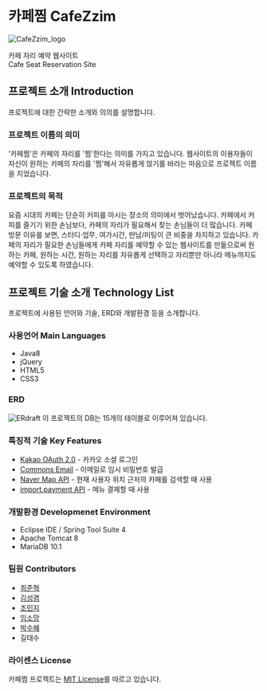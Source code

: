 # 카페찜 CafeZzim 
![CafeZzim_logo](https://user-images.githubusercontent.com/96097783/154017731-26dd44ed-704d-4c92-a6a5-d17e382400f2.png)

카페 자리 예약 웹사이트<br/>
Cafe Seat Reservation Site

## 프로젝트 소개 Introduction
<p>프로젝트에 대한 간략한 소개와 의의를 설명합니다.</p>

### 프로젝트 이름의 의미
'카페찜'은 카페의 자리를 '찜'한다는 의미를 가지고 있습니다. 웹사이트의 이용자들이 자신이 원하는 카페의 자리를 '찜'해서 자유롭게 앉기를 바라는 마음으로 프로젝트 이름을 지었습니다.

### 프로젝트의 목적
요즘 시대의 카페는 단순히 커피를 마시는 장소의 의미에서 벗어났습니다. 카페에서 커피를 즐기기 위한 손님보다, 카페의 자리가 필요해서 찾는 손님들이 더 많습니다. 
카페 방문 이유를 보면, 스터디·업무, 여가시간, 만남/미팅이 큰 비중을 차지하고 있습니다. 카페의 자리가 필요한 손님들에게 카페 자리를 예약할 수 있는 웹사이트를 만듦으로써 
원하는 카페, 원하는 시간, 원하는 자리를 자유롭게 선택하고 자리뿐만 아니라 메뉴까지도 예약할 수 있도록 하였습니다.

## 프로젝트 기술 소개 Technology List
프로젝트에 사용된 언어와 기술, ERD와 개발환경 등을 소개합니다.

### 사용언어 Main Languages
+ Java8
+ jQuery
+ HTML5
+ CSS3

### ERD
![ERdraft](https://user-images.githubusercontent.com/96097783/154021414-47b89e6f-bd01-4b94-8446-eb0cc23f8bfa.png)
이 프로젝트의 DB는 15개의 테이블로 이루어져 있습니다.

### 특징적 기술 Key Features
+ [Kakao OAuth 2.0](https://developers.kakao.com/docs/latest/ko/kakaologin/common#intro) - 카카오 소셜 로그인
+ [Commons Email](https://commons.apache.org/proper/commons-email/) - 이메일로 임시 비밀번호 발급
+ [Naver Map API](https://www.ncloud.com/product/applicationService/maps) - 현재 사용자 위치 근처의 카페를 검색할 때 사용
+ [import.payment API](https://api.iamport.kr/) - 메뉴 결제할 때 사용

### 개발환경 Developmenet Environment
+ Eclipse IDE / Spring Tool Suite 4
+ Apache Tomcat 8
+ MariaDB 10.1

### 팀원 Contributors
+ [최준혁](https://github.com/jh0718)
+ [김성겸](https://github.com/skyeome)
+ [조민지](https://github.com/miiiiinji)
+ [임소망](https://github.com/doododi)
+ [박수혜](https://github.com/soohyepark)
+ 길태수

### 라이센스 License
카페찜 프로젝트는 [MIT License](https://github.com/CafeZzim/Cafezzim/blob/master/LICENSE)를 따르고 있습니다.
